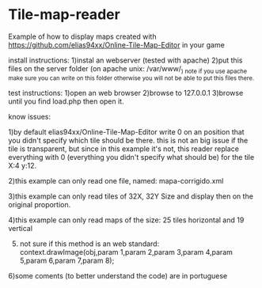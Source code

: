 Tile-map-reader
===============

Example of how to display  maps created with  https://github.com/elias94xx/Online-Tile-Map-Editor in your game

install instructions:
1)instal an webserver (tested with apache)
2)put this files on the server folder (on apache unix: /var/www/<sub folder optinional>) 
note if you use apache make sure you can write on this folder otherwise you will not be able to put this files there.

test instructions:
1)open an web browser
2)browse to 127.0.0.1
3)browse until you find load.php then open it.

know issues:

1)by default elias94xx/Online-Tile-Map-Editor write 0 on an position that you didn't specify which tile should be there.
this is not an big issue if the tile is transparent, but since in this example it's not, this reader 
replace everything with 0 (everything you didn't specify what should be) for the tile X:4 y:12.

2)this example can only read one file, named: mapa-corrigido.xml

3)this example can only read tiles of 32X, 32Y Size and display then on the original proportion.

4)this example can only read maps of the size:  25 tiles horizontal and  19 vertical

5) not sure if this method is an web standard:
context.drawImage(obj,param 1,param 2,param 3,param 4,param 5,param 6,param 7,param 8);

6)some coments (to better understand the code) are in portuguese 
